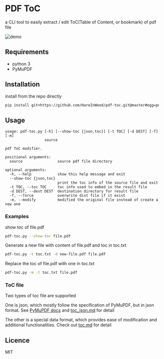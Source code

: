 # PDF ToC

a CLI tool to easily extract / edit ToC(Table of Content, or bookmark) of pdf file

![demo](./docs/assets/demo.gif)

## Requirements

- python 3
- PyMuPDF

## Installation

<!-- not published yet -->
<!-- install from pypi

```sh
pip install pdf-toc
``` -->

install from the repo directly

```sh
pip install git+https://github.com/HareInWeed/pdf-toc.git@master#egg=pdf-toc
```

## Usage

```plaintext
usage: pdf-toc.py [-h] [--show-toc {json,toc}] [-t TOC] [-d DEST] [-f] [-m]
                  source

pdf ToC modifier.

positional arguments:
  source                source pdf file directory

optional arguments:
  -h, --help            show this help message and exit
  --show-toc {json,toc}
                        print the toc info of the source file and exit
  -t TOC, --toc TOC     toc info used to embed in the result file
  -d DEST, --dest DEST  destination directory for result file
  -f, --force           overwrite dist file if it exist
  -m, --modify          modified the original file instead of create a new one
```

### Examples

show toc of file.pdf

```sh
pdf-toc.py --show-toc file.pdf
```

Generate a new file with content of file.pdf and toc in toc.txt

```sh
pdf-toc.py -t toc.txt -d new-file.pdf file.pdf
```

Replace the toc of file.pdf with one in toc.txt

```sh
pdf-toc.py -m -t toc.txt file.pdf
```

### ToC file

Two types of toc file are supported

One is json, which mostly follow the specification of PyMuPDF, but in json format. See [PyMuPDF docs](https://pymupdf.readthedocs.io/en/latest/document/#Document.setToC) and [toc_json.md](/docs/toc-json.md) for detail

The other is a special data format, which provides ease of modification and additional functionalities. Check out [toc.md](/docs/toc.md) for detail

## Licence

MIT
